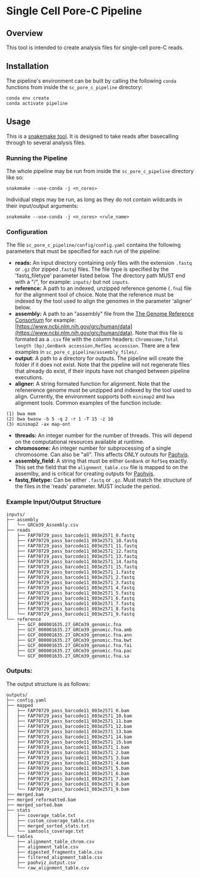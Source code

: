 # Single Cell Pore-C Pipeline

## Overview 

This tool is intended to create analysis files for single-cell pore-C reads.

## Installation

The pipeline's environment can be built by calling the following `conda` functions from inside the `sc_pore_c_pipeline` directory:

```
conda env create
conda activate pipeline
```

## Usage

This is a [snakemake tool](https://snakemake.readthedocs.io/en/stable/index.html). It is designed to take reads after basecalling through to several analysis files. 

### Running the Pipeline

The whole pipeline may be run from inside the `sc_pore_c_pipeline` directory like so:

```
snakemake --use-conda -j <n_cores>
```

Individual steps may be run, as long as they do not contain wildcards in their input/output arguments:

```
snakemake --use-conda -j <n_cores> <rule_name>
```

### Configuration

The file `sc_pore_c_pipeline/config/config.yaml` contains the following parameters that must be specified for each run of the pipeline:

- **reads:** An input directory containing _only_ files with the extension `.fastq` or `.gz` (for zipped .`fastq`) files. The file type is specified by the 'fastq_filetype' parameter listed below. The directory path MUST end with a "/", for example: `inputs/` but not `inputs`.
- **reference:** A path to an indexed, unzipped reference genome (`.fna`) file for the alignment tool of choice. Note that the reference must be indexed by the tool used to align the genomes in the parameter 'aligner' below.
- **assembly:** A path to an "assembly" file from the [The Genome Reference Consortium](https://www.ncbi.nlm.nih.gov/grc)  for example: [https://www.ncbi.nlm.nih.gov/grc/human/data](https://www.ncbi.nlm.nih.gov/grc/human/data). Note that this file is formated as a `.csv` file with the column headers: `Chromosome,Total length (bp),GenBank accession,RefSeq accession`. There are a few examples in `sc_pore_c_pipeline/assembly_files/`. 
- **output:** A path to a directory for outputs. The pipeline will create the folder if it does not exist. Note that the pipeline will not regenerate files that already do exist, if their inputs have not changed between pipeline executions.
- **aligner:** A string formated function for alignment. Note that the refenerence genome must be unzipped and indexed by the tool used to align. Currently, the environment supports both `minimap2` and `bwa` alignment tools. Common examples of the function include:

```
(1) bwa mem
(2) bwa bwasw -b 5 -q 2 -r 1 -T 15 -z 10
(3) minimap2 -ax map-ont
```

- **threads:** An integer number for the number of threads. This will depend on the computational resources available at runtime. 
- **chromosome:** An integer number for subprocessing of a single chromosome. Can also be "all". This affects ONLY outouts for [Paohvis](https://www.aviz.fr/Research/Paohvis).
- **assembly_field:** A string that must be either `GenBank` or `RefSeq` exactly. This set the field that the `alignment_table.csv` file is mapped to on the assemlby, and is critical for creating outputs for [Paohvis](https://www.aviz.fr/Research/Paohvis).
- **fastq_filetype:** Can be either `.fastq` or `.gz`. Must match the structure of the files in the 'reads' parameter. MUST include the period.

### Example Input/Output Structure

```
inputs/
├── assembly
│   └── GRCm39_Assembly.csv
├── reads
│   ├── FAP70729_pass_barcode11_003e2571_0.fastq
│   ├── FAP70729_pass_barcode11_003e2571_10.fastq
│   ├── FAP70729_pass_barcode11_003e2571_11.fastq
│   ├── FAP70729_pass_barcode11_003e2571_12.fastq
│   ├── FAP70729_pass_barcode11_003e2571_13.fastq
│   ├── FAP70729_pass_barcode11_003e2571_14.fastq
│   ├── FAP70729_pass_barcode11_003e2571_15.fastq
│   ├── FAP70729_pass_barcode11_003e2571_1.fastq
│   ├── FAP70729_pass_barcode11_003e2571_2.fastq
│   ├── FAP70729_pass_barcode11_003e2571_3.fastq
│   ├── FAP70729_pass_barcode11_003e2571_4.fastq
│   ├── FAP70729_pass_barcode11_003e2571_5.fastq
│   ├── FAP70729_pass_barcode11_003e2571_6.fastq
│   ├── FAP70729_pass_barcode11_003e2571_7.fastq
│   ├── FAP70729_pass_barcode11_003e2571_8.fastq
│   └── FAP70729_pass_barcode11_003e2571_9.fastq
└── reference
    ├── GCF_000001635.27_GRCm39_genomic.fna
    ├── GCF_000001635.27_GRCm39_genomic.fna.amb
    ├── GCF_000001635.27_GRCm39_genomic.fna.ann
    ├── GCF_000001635.27_GRCm39_genomic.fna.bwt
    ├── GCF_000001635.27_GRCm39_genomic.fna.fai
    ├── GCF_000001635.27_GRCm39_genomic.fna.pac
    └── GCF_000001635.27_GRCm39_genomic.fna.sa
```

### Outputs:

The output structure is as follows:

```
outputs/
├── config.yaml
├── mapped
│   ├── FAP70729_pass_barcode11_003e2571_0.bam
│   ├── FAP70729_pass_barcode11_003e2571_10.bam
│   ├── FAP70729_pass_barcode11_003e2571_11.bam
│   ├── FAP70729_pass_barcode11_003e2571_12.bam
│   ├── FAP70729_pass_barcode11_003e2571_13.bam
│   ├── FAP70729_pass_barcode11_003e2571_14.bam
│   ├── FAP70729_pass_barcode11_003e2571_15.bam
│   ├── FAP70729_pass_barcode11_003e2571_1.bam
│   ├── FAP70729_pass_barcode11_003e2571_2.bam
│   ├── FAP70729_pass_barcode11_003e2571_3.bam
│   ├── FAP70729_pass_barcode11_003e2571_4.bam
│   ├── FAP70729_pass_barcode11_003e2571_5.bam
│   ├── FAP70729_pass_barcode11_003e2571_6.bam
│   ├── FAP70729_pass_barcode11_003e2571_7.bam
│   ├── FAP70729_pass_barcode11_003e2571_8.bam
│   └── FAP70729_pass_barcode11_003e2571_9.bam
├── merged.bam
├── merged_reformatted.bam
├── merged_sorted.bam
├── stats
│   ├── coverage_table.txt
│   ├── custom_coverage_table.csv
│   ├── merged_sorted_stats.txt
│   └── samtools_coverage.txt
└── tables
    ├── alignment_table_chrom.csv
    ├── alignment_table.csv
    ├── digested_fragments_table.csv
    ├── filtered_alignment_table.csv
    ├── paohviz_output.csv
    └── raw_alignment_table.csv
```

